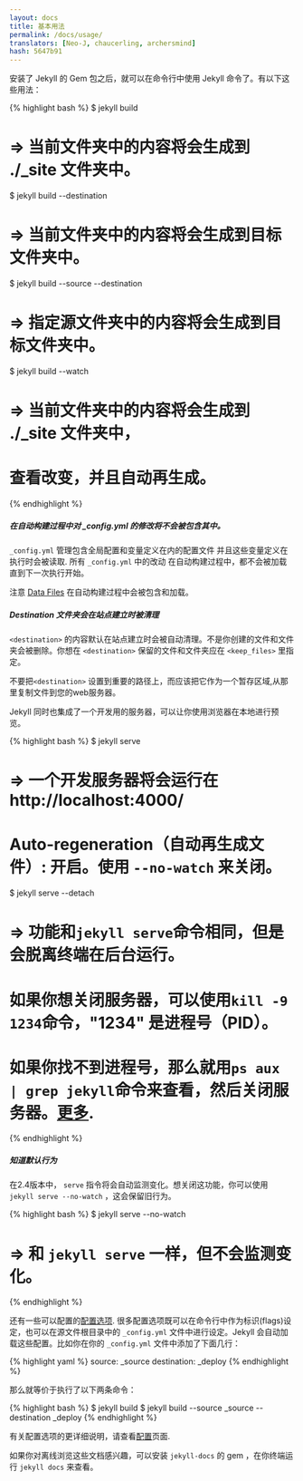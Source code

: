 ```yaml
---
layout: docs
title: 基本用法
permalink: /docs/usage/
translators: [Neo-J, chaucerling, archersmind]
hash: 5647b91
---
```


安装了 Jekyll 的 Gem 包之后，就可以在命令行中使用 Jekyll 命令了。有以下这些用法：

{% highlight bash %}
$ jekyll build
# => 当前文件夹中的内容将会生成到 ./_site 文件夹中。

$ jekyll build --destination <destination>
# => 当前文件夹中的内容将会生成到目标文件夹<destination>中。

$ jekyll build --source <source> --destination <destination>
# => 指定源文件夹<source>中的内容将会生成到目标文件夹<destination>中。

$ jekyll build --watch
# => 当前文件夹中的内容将会生成到 ./_site 文件夹中，
#    查看改变，并且自动再生成。
{% endhighlight %}

<div class="note info">
  <h5>在自动构建过程中对 _config.yml 的修改将不会被包含其中。</h5>
  <p>
    <code>_config.yml</code> 管理包含全局配置和变量定义在内的配置文件
    并且这些变量定义在执行时会被读取. 所有 <code>_config.yml</code> 中的改动
    在自动构建过程中，都不会被加载直到下一次执行开始。
  </p>
  <p>
    注意 <a href="../datafiles">Data Files</a> 在自动构建过程中会被包含和加载。
  </p>
</div>

<div class="note warning">
  <h5>Destination 文件夹会在站点建立时被清理</h5>
  <p>
    <code>&lt;destination&gt;</code> 的内容默认在站点建立时会被自动清理。不是你创建的文件和文件夹会被删除。你想在 <code>&lt;destination&gt;</code> 保留的文件和文件夹应在 <code>&lt;keep_files&gt;</code> 里指定。
  </p>
  <p>
    不要把<code>&lt;destination&gt;</code> 设置到重要的路径上，而应该把它作为一个暂存区域,从那里复制文件到您的web服务器。
  </p>
</div>

Jekyll 同时也集成了一个开发用的服务器，可以让你使用浏览器在本地进行预览。

{% highlight bash %}
$ jekyll serve
# => 一个开发服务器将会运行在 http://localhost:4000/
# Auto-regeneration（自动再生成文件）: 开启。使用 `--no-watch` 来关闭。

$ jekyll serve --detach
# => 功能和`jekyll serve`命令相同，但是会脱离终端在后台运行。
#    如果你想关闭服务器，可以使用`kill -9 1234`命令，"1234" 是进程号（PID）。
#    如果你找不到进程号，那么就用`ps aux | grep jekyll`命令来查看，然后关闭服务器。[更多](http://unixhelp.ed.ac.uk/shell/jobz5.html).
{% endhighlight %}


<div class="note info">
  <h5>知道默认行为</h5>
  <p>
    在2.4版本中， <code>serve</code> 指令将会自动监测变化。想关闭这功能，你可以使用 <code>jekyll serve --no-watch</code> ，这会保留旧行为。
  </p>
</div>

{% highlight bash %}
$ jekyll serve --no-watch
# => 和 `jekyll serve` 一样，但不会监测变化。
{% endhighlight %}

还有一些可以配置的[配置选项](../configuration/).
很多配置选项既可以在命令行中作为标识(flags)设定，也可以在源文件根目录中的 `_config.yml` 文件中进行设定。Jekyll 会自动加载这些配置。比如你在你的 `_config.yml` 文件中添加了下面几行：

{% highlight yaml %}
source:      _source
destination: _deploy
{% endhighlight %}

那么就等价于执行了以下两条命令：

{% highlight bash %}
$ jekyll build
$ jekyll build --source _source --destination _deploy
{% endhighlight %}

有关配置选项的更详细说明，请查看[配置](../configuration/)页面.

如果你对离线浏览这些文档感兴趣，可以安装 `jekyll-docs` 的 gem ，在你终端运行 `jekyll docs` 来查看。
